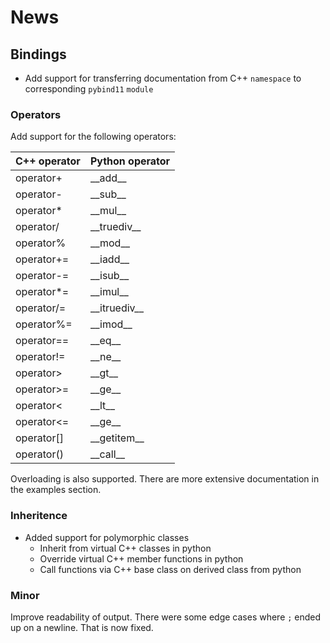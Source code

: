 # News #

## Bindings ##

* Add support for transferring documentation from C++ `namespace` to corresponding `pybind11` `module`

### Operators ###

Add support for the following operators:

| C++ operator      | Python operator       |
|:----------------- |:--------------------- |
| operator+         | \_\_add\_\_           |
| operator-         | \_\_sub\_\_           |
| operator*         | \_\_mul\_\_           |
| operator/         | \_\_truediv\_\_       |
| operator%         | \_\_mod\_\_           |
| operator+=        | \_\_iadd\_\_          |
| operator-=        | \_\_isub\_\_          |
| operator*=        | \_\_imul\_\_          |
| operator/=        | \_\_itruediv\_\_      |
| operator%=        | \_\_imod\_\_          |
| operator==        | \_\_eq\_\_            |
| operator!=        | \_\_ne\_\_            |
| operator>         | \_\_gt\_\_            |
| operator>=        | \_\_ge\_\_            |
| operator<         | \_\_lt\_\_            |
| operator<=        | \_\_ge\_\_            |
| operator[]        | \_\_getitem\_\_       |
| operator()        | \_\_call\_\_          |


Overloading is also supported. There are more extensive documentation in the examples section.

### Inheritence ###

* Added support for polymorphic classes
  * Inherit from virtual C++ classes in python
  * Override virtual C++ member functions in python
  * Call functions via C++ base class on derived class from python

### Minor ###

Improve readability of output. There were some edge cases where `;` ended up on a newline. That is now fixed.
